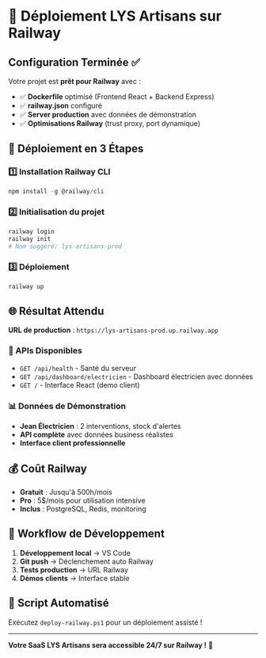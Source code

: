 # 🚀 Déploiement LYS Artisans sur Railway

## Configuration Terminée ✅

Votre projet est **prêt pour Railway** avec :
- ✅ **Dockerfile** optimisé (Frontend React + Backend Express)
- ✅ **railway.json** configuré 
- ✅ **Server production** avec données de démonstration
- ✅ **Optimisations Railway** (trust proxy, port dynamique)

## 🎯 Déploiement en 3 Étapes

### 1️⃣ Installation Railway CLI
```powershell
npm install -g @railway/cli
```

### 2️⃣ Initialisation du projet
```powershell
railway login
railway init
# Nom suggéré: lys-artisans-prod
```

### 3️⃣ Déploiement
```powershell
railway up
```

## 🌐 Résultat Attendu

**URL de production** : `https://lys-artisans-prod.up.railway.app`

### 🔧 APIs Disponibles
- `GET /api/health` - Santé du serveur
- `GET /api/dashboard/electricien` - Dashboard électricien avec données
- `GET /` - Interface React (demo client)

### 📊 Données de Démonstration
- **Jean Électricien** : 2 interventions, stock d'alertes
- **API complète** avec données business réalistes
- **Interface client professionnelle**

## 💰 Coût Railway

- **Gratuit** : Jusqu'à 500h/mois
- **Pro** : 5$/mois pour utilisation intensive
- **Inclus** : PostgreSQL, Redis, monitoring

## 🔄 Workflow de Développement

1. **Développement local** → VS Code
2. **Git push** → Déclenchement auto Railway
3. **Tests production** → URL Railway
4. **Démos clients** → Interface stable

## 🎪 Script Automatisé

Exécutez `deploy-railway.ps1` pour un déploiement assisté !

---

**Votre SaaS LYS Artisans sera accessible 24/7 sur Railway !** 🚀